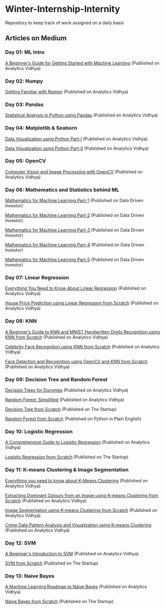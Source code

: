 # Winter-Internship-Internity
Repository to keep track of work assigned on a daily basis

## Articles on Medium
### Day 01: ML Intro
[A Beginner’s Guide for Getting Started with Machine Learning](https://medium.com/analytics-vidhya/a-beginners-guide-for-getting-started-with-machine-learning-7ba2cd5796ae)
(Published on Analytics Vidhya)

### Day 02: Numpy
[Getting Familiar with Numpy](https://medium.com/analytics-vidhya/getting-familiar-with-numpy-854fc60ac497)
(Published on Analytics Vidhya)

### Day 03: Pandas
[Statistical Analysis in Python using Pandas](https://medium.com/analytics-vidhya/statistical-analysis-in-python-using-pandas-27c6a4209de2)
(Published on Analytics Vidhya)

### Day 04: Matplotlib & Seaborn
[Data Visualization using Python Part-I](https://medium.com/analytics-vidhya/data-visualization-using-python-part-i-19f9b76d43dc) 
(Published on Analytics Vidhya)

[Data Visualization using Python Part-II](https://medium.com/analytics-vidhya/data-visualization-using-python-part-ii-e00249fe2543)
(Published on Analytics Vidhya)

### Day 05: OpenCV
[Computer Vision and Image Processing with OpenCV](https://medium.com/analytics-vidhya/computer-vision-and-image-processing-with-opencv-8868876618c3)
(Published on Analytics Vidhya)

### Day 06: Mathematics and Statistics behind ML
[Mathematics for Machine Learning Part-1](https://tp6145.medium.com/mathematics-for-machine-learning-part-1-5e210c138a12) 
(Published on Data Driven Investor)

[Mathematics for Machine Learning Part-2](https://tp6145.medium.com/mathematics-for-machine-learning-part-2-fa36b6154dec)
(Published on Data Driven Investor)

[Mathematics for Machine Learning Part-3](https://tp6145.medium.com/mathematics-for-machine-learning-part-3-4acbc355fb03)
(Published on Data Driven Investor)

[Mathematics for Machine Learning Part-4](https://tp6145.medium.com/mathematics-for-machine-learning-part-4-8032bec2aa3d)
(Published on Data Driven Investor)

[Mathematics for Machine Learning Part-5](https://tp6145.medium.com/mathematics-for-machine-learning-part-5-8df72392ec10)
(Published on Data Driven Investor)

### Day 07: Linear Regression
[Everything You Need to Know About Linear Regression](https://tp6145.medium.com/everything-you-need-to-know-about-linear-regression-750a69a0ea50)
(Published on Analytics Vidhya)

[House Price Prediction using Linear Regression from Scratch](https://tp6145.medium.com/house-price-prediction-using-linear-regression-from-scratch-b2b48fd73689)
(Published on Analytics Vidhya)

### Day 08: KNN
[A Beginner’s Guide to KNN and MNIST Handwritten Digits Recognition using KNN from Scratch](https://tp6145.medium.com/a-beginners-guide-to-knn-and-mnist-handwritten-digits-recognition-using-knn-from-scratch-df6fb982748a)
(Published on Analytics Vidhya)

[Celebrity Face Recognition using KNN from Scratch](https://tp6145.medium.com/celebrity-face-recognition-using-knn-from-scratch-76287bdab088)
(Published on Analytics Vidhya)

[Face Detection and Recognition using OpenCV and KNN from Scratch](https://tp6145.medium.com/face-detection-and-recognition-using-opencv-and-knn-from-scratch-dcba9b0fd07d)
(Published on Analytics Vidhya)

### Day 09: Decision Tree and Random Forest
[Decision Trees for Dummies](https://tp6145.medium.com/decision-trees-for-dummies-a8e3c00c5e2e)
(Published on Analytics Vidhya)

[Random Forest: Simplified](https://tp6145.medium.com/random-forest-simplified-98da251c7522)
(Published on Analytics Vidhya)

[Decision Tree from Scratch](https://tp6145.medium.com/decision-tree-from-scratch-a72069240293)
(Published on The Startup)

[Random Forest from Scratch](https://tp6145.medium.com/random-forest-from-scratch-fcaeb0bed09a)
(Published on Python in Plain English)

### Day 10: Logistic Regression
[A Comprehensive Guide to Logistic Regression](https://tp6145.medium.com/a-comprehensive-guide-to-logistic-regression-e0cf04fe738c)
(Published on Analytics Vidhya)

[Logistic Regression from Scratch](https://tp6145.medium.com/logistic-regression-from-scratch-b69a2026536f)
(Published on The Startup)

### Day 11: K-means Clustering & Image Segmentation
[Everything you need to know about K-Means Clustering](https://tp6145.medium.com/everything-you-need-to-know-about-k-means-clustering-88ad4058cce0)
(Published on Analytics Vidhya)

[Extracting Dominant Colours from an Image using K-means Clustering from Scratch](https://tp6145.medium.com/extracting-dominant-colours-in-an-image-using-k-means-clustering-from-scratch-2ce79a3eea5d)
(Published on Analytics Vidhya)

[Image Segmentation using K-means Clustering from Scratch](https://tp6145.medium.com/image-segmentation-using-k-means-clustering-from-scratch-1545c896e38e)
(Published on Analytics Vidhya)

[Crime Data Pattern Analysis and Visualization using K-means Clustering](https://tp6145.medium.com/crime-data-pattern-analysis-and-visualization-using-k-means-clustering-ceeb963a2b47)
(Published on Analytics Vidhya)

### Day 12: SVM
[A Beginner's Introduction to SVM](https://tp6145.medium.com/a-beginners-introduction-to-svm-c641c3ff2769)
(Published on Analytics Vidhya)

[SVM from Scratch](https://tp6145.medium.com/svm-from-scratch-c2decb4a2d15)
(Published on The Startup)

### Day 13: Naive Bayes
[A Machine Learning Roadmap to Naive Bayes](https://tp6145.medium.com/a-machine-learning-roadmap-to-naive-bayes-66437a48d9f3)
(Published on Analytics Vidhya)

[Naive Bayes from Scratch](https://tp6145.medium.com/naive-bayes-from-scratch-c0c93ed4b826)
(Published on The Startup)
